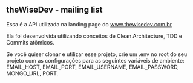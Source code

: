 ## theWiseDev - mailing list 

Essa é a API utilizada na landing page do www.thewisedev.com.br

Ela foi desenvolvida utilizando conceitos de Clean Architecture, TDD e Commits atômicos.

Se você quiser clonar e utilizar esse projeto, crie um .env no root do seu projeto com as configurações para as seguintes variáveis de ambiente: EMAIL_HOST, EMAIL_PORT, EMAIL_USERNAME, EMAIL_PASSWORD, MONGO_URL, PORT.